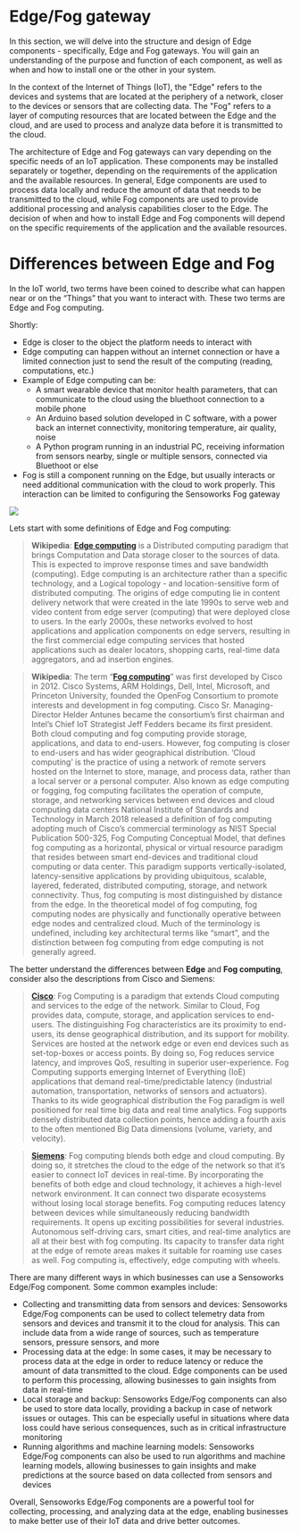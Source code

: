 # Edge/Fog gateway

In this section, we will delve into the structure and design of Edge components - specifically, Edge and Fog gateways. You will gain an understanding of the purpose and function of each component, as well as when and how to install one or the other in your system.

In the context of the Internet of Things (IoT), the "Edge" refers to the devices and systems that are located at the periphery of a network, closer to the devices or sensors that are collecting data. The "Fog" refers to a layer of computing resources that are located between the Edge and the cloud, and are used to process and analyze data before it is transmitted to the cloud.

The architecture of Edge and Fog gateways can vary depending on the specific needs of an IoT application. These components may be installed separately or together, depending on the requirements of the application and the available resources. In general, Edge components are used to process data locally and reduce the amount of data that needs to be transmitted to the cloud, while Fog components are used to provide additional processing and analysis capabilities closer to the Edge. The decision of when and how to install Edge and Fog components will depend on the specific requirements of the application and the available resources.

# Differences between Edge and Fog

In the IoT world, two terms have been coined to describe what can happen near or on the “Things” that you want to interact with. These two terms are Edge and Fog computing.

Shortly:

- Edge is closer to the object the platform needs to interact with
- Edge computing can happen without an internet connection or have a limited connection just to send the result of the computing (reading, computations, etc.)
- Example of Edge computing can be:
  - A smart wearable device that monitor health parameters, that can communicate to the cloud using the bluethoot connection to a mobile phone
  - An Arduino based solution developed in C software, with a power back an internet connectivity, monitoring temperature, air quality, noise
  - A Python program running in an industrial PC, receiving information from sensors nearby, single or multiple sensors, connected via Bluethoot or else
- Fog is still a component running on the Edge, but usually interacts or need additional communication with the cloud to work properly. This interaction can be limited to configuring the Sensoworks Fog gateway

![](/images/sensoworks-edge-fog-architecture.jpg)

Lets start with some definitions of Edge and Fog computing:

> **Wikipedia**: **[Edge computing](https://en.wikipedia.org/wiki/Edge_computing)** is a Distributed computing paradigm that brings Computation and Data storage closer to the sources of data. This is expected to improve response times and save bandwidth (computing). Edge computing is an architecture rather than a specific technology, and a Logical topology - and location-sensitive form of distributed computing. The origins of edge computing lie in content delivery network that were created in the late 1990s to serve web and video content from edge server (computing) that were deployed close to users. In the early 2000s, these networks evolved to host applications and application components on edge servers, resulting in the first commercial edge computing services that hosted applications such as dealer locators, shopping carts, real-time data aggregators, and ad insertion engines.

> **Wikipedia**: The term “**[Fog computing](https://en.wikipedia.org/wiki/Fog_computing)**” was first developed by Cisco in 2012. Cisco Systems, ARM Holdings, Dell, Intel, Microsoft, and Princeton University, founded the OpenFog Consortium to promote interests and development in fog computing. Cisco Sr. Managing-Director Helder Antunes became the consortium’s first chairman and Intel’s Chief IoT Strategist Jeff Fedders became its first president. Both cloud computing and fog computing provide storage, applications, and data to end-users. However, fog computing is closer to end-users and has wider geographical distribution. ‘Cloud computing’ is the practice of using a network of remote servers hosted on the Internet to store, manage, and process data, rather than a local server or a personal computer. Also known as edge computing or fogging, fog computing facilitates the operation of compute, storage, and networking services between end devices and cloud computing data centers National Institute of Standards and Technology in March 2018 released a definition of fog computing adopting much of Cisco’s commercial terminology as NIST Special Publication 500-325, Fog Computing Conceptual Model, that defines fog computing as a horizontal, physical or virtual resource paradigm that resides between smart end-devices and traditional cloud computing or data center. This paradigm supports vertically-isolated, latency-sensitive applications by providing ubiquitous, scalable, layered, federated, distributed computing, storage, and network connectivity. Thus, fog computing is most distinguished by distance from the edge. In the theoretical model of fog computing, fog computing nodes are physically and functionally operative between edge nodes and centralized cloud. Much of the terminology is undefined, including key architectural terms like “smart”, and the distinction between fog computing from edge computing is not generally agreed.

The better understand the differences between **Edge** and **Fog computing**, consider also the descriptions from Cisco and Siemens:

> [**Cisco**](https://www.cisco.com/): Fog Computing is a paradigm that extends Cloud computing and services to the edge of the network. Similar to Cloud, Fog provides data, compute, storage, and application services to end-users. The distinguishing Fog characteristics are its proximity to end-users, its dense geographical distribution, and its support for mobility. Services are hosted at the network edge or even end devices such as set-top-boxes or access points. By doing so, Fog reduces service latency, and improves QoS, resulting in superior user-experience. Fog Computing supports emerging Internet of Everything (IoE) applications that demand real-time/predictable latency (industrial automation, transportation, networks of sensors and actuators). Thanks to its wide geographical distribution the Fog paradigm is well positioned for real time big data and real time analytics. Fog supports densely distributed data collection points, hence adding a fourth axis to the often mentioned Big Data dimensions (volume, variety, and velocity).

> [**Siemens**](https://www.siemens.com/): Fog computing blends both edge and cloud computing. By doing so, it stretches the cloud to the edge of the network so that it’s easier to connect IoT devices in real-time. By incorporating the benefits of both edge and cloud technology, it achieves a high-level network environment. It can connect two disparate ecosystems without losing local storage benefits. Fog computing reduces latency between devices while simultaneously reducing bandwidth requirements. It opens up exciting possibilities for several industries. Autonomous self-driving cars, smart cities, and real-time analytics are all at their best with fog computing. Its capacity to transfer data right at the edge of remote areas makes it suitable for roaming use cases as well. Fog computing is, effectively, edge computing with wheels.

There are many different ways in which businesses can use a Sensoworks Edge/Fog component. Some common examples include:

- Collecting and transmitting data from sensors and devices: Sensoworks Edge/Fog components can be used to collect telemetry data from sensors and devices and transmit it to the cloud for analysis. This can include data from a wide range of sources, such as temperature sensors, pressure sensors, and more
- Processing data at the edge: In some cases, it may be necessary to process data at the edge in order to reduce latency or reduce the amount of data transmitted to the cloud. Edge components can be used to perform this processing, allowing businesses to gain insights from data in real-time
- Local storage and backup: Sensoworks Edge/Fog components can also be used to store data locally, providing a backup in case of network issues or outages. This can be especially useful in situations where data loss could have serious consequences, such as in critical infrastructure monitoring
- Running algorithms and machine learning models: Sensoworks Edge/Fog components can also be used to run algorithms and machine learning models, allowing businesses to gain insights and make predictions at the source based on data collected from sensors and devices

Overall, Sensoworks Edge/Fog components are a powerful tool for collecting, processing, and analyzing data at the edge, enabling businesses to make better use of their IoT data and drive better outcomes.
